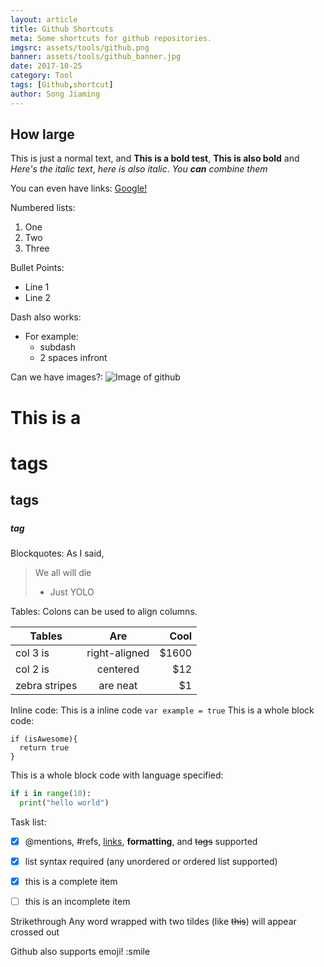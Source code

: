 ```yaml
---
layout: article
title: Github Shortcuts
meta: Some shortcuts for github repositories.
imgsrc: assets/tools/github.png
banner: assets/tools/github_banner.jpg
date: 2017-10-25
category: Tool
tags: [Github,shortcut]
author: Song Jiaming
---
```


## How large ##

This is just a normal text, and **This is a bold test**, __This is also bold__ and *Here's the italic text*, _here is also italic_. _You **can** combine them_

You can even have links: [Google!](http://www.google.com)

Numbered lists:
1. One
2. Two
3. Three

Bullet Points:
* Line 1
* Line 2

Dash also works:
- For example:
  - subdash
  - 2 spaces infront

Can we have images?:
![Image of github]({{site.baseurl}}/assets/tools/github.png)

# This is a <h1> tags
## <h2> tags
##### <h5> tag

Blockquotes:
As I said,
> We all will die
> - Just YOLO


Tables:
Colons can be used to align columns.

| Tables        | Are           | Cool  |
| ------------- |:-------------:| -----:|
| col 3 is      | right-aligned | $1600 |
| col 2 is      | centered      |   $12 |
| zebra stripes | are neat      |    $1 |


Inline code:
This is a inline code `var example = true`
This is a whole block code:
```
if (isAwesome){
  return true
}
```

This is a whole block code with language specified:
```python
if i in range(10):
  print("hello world")
```

Task list:

- [x] @mentions, #refs, [links](), **formatting**, and <del>tags</del> supported
- [x] list syntax required (any unordered or ordered list supported)
- [x] this is a complete item
- [ ] this is an incomplete item


Strikethrough
Any word wrapped with two tildes (like ~~this~~) will appear crossed out

Github also supports emoji! :smile
